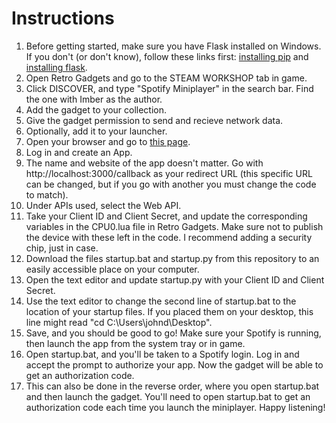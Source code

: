 # Instructions
1. Before getting started, make sure you have Flask installed on Windows. If you don't (or don't know), follow these links first: [installing pip](https://www.geeksforgeeks.org/how-to-install-pip-on-windows/) and [installing flask](https://www.geeksforgeeks.org/how-to-install-flask-in-windows/).
2. Open Retro Gadgets and go to the STEAM WORKSHOP tab in game.
3. Click DISCOVER, and type "Spotify Miniplayer" in the search bar. Find the one with Imber as the author.
4. Add the gadget to your collection.
5. Give the gadget permission to send and recieve network data.
6. Optionally, add it to your launcher.
7. Open your browser and go to [this page](https://developer.spotify.com/documentation/web-api).
8. Log in and create an App.
9. The name and website of the app doesn't matter. Go with http://localhost:3000/callback as your redirect URL (this specific URL can be changed, but if you go with another you must change the code to match).
10. Under APIs used, select the Web API.
11. Take your Client ID and Client Secret, and update the corresponding variables in the CPU0.lua file in Retro Gadgets. Make sure not to publish the device with these left in the code. I recommend adding a security chip, just in case.
12. Download the files startup.bat and startup.py from this repository to an easily accessible place on your computer.
13. Open the text editor and update startup.py with your Client ID and Client Secret.
14. Use the text editor to change the second line of startup.bat to the location of your startup files. If you placed them on your desktop, this line might read "cd C:\Users\johnd\Desktop".
15. Save, and you should be good to go! Make sure your Spotify is running, then launch the app from the system tray or in game.
16. Open startup.bat, and you'll be taken to a Spotify login. Log in and accept the prompt to authorize your app. Now the gadget will be able to get an authorization code.
17. This can also be done in the reverse order, where you open startup.bat and then launch the gadget. You'll need to open startup.bat to get an authorization code each time you launch the miniplayer. Happy listening!
